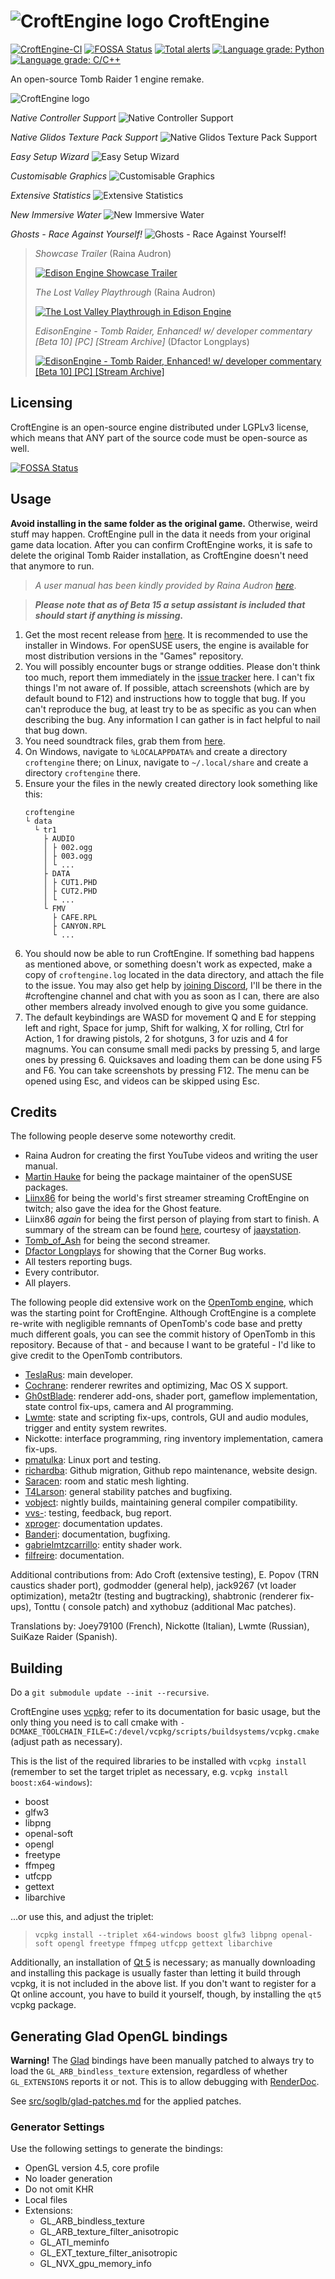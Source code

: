 # ![CroftEngine logo](./share/logo_32.png) CroftEngine

[![CroftEngine-CI](https://github.com/stohrendorf/CroftEngine/actions/workflows/repo-sync.yml/badge.svg)](https://github.com/stohrendorf/CroftEngine/actions/workflows/repo-sync.yml)
[![FOSSA Status](https://app.fossa.io/api/projects/git%2Bgithub.com%2Fstohrendorf%2FCroftEngine.svg?type=shield)](https://app.fossa.io/projects/git%2Bgithub.com%2Fstohrendorf%2FCroftEngine?ref=badge_shield)
[![Total alerts](https://img.shields.io/lgtm/alerts/g/stohrendorf/CroftEngine.svg?logo=lgtm&logoWidth=18)](https://lgtm.com/projects/g/stohrendorf/CroftEngine/alerts/)
[![Language grade: Python](https://img.shields.io/lgtm/grade/python/g/stohrendorf/CroftEngine.svg?logo=lgtm&logoWidth=18)](https://lgtm.com/projects/g/stohrendorf/CroftEngine/context:python)
[![Language grade: C/C++](https://img.shields.io/lgtm/grade/cpp/g/stohrendorf/CroftEngine.svg?logo=lgtm&logoWidth=18)](https://lgtm.com/projects/g/stohrendorf/CroftEngine/context:cpp)

An open-source Tomb Raider 1 engine remake.

![CroftEngine logo](./share/splash.png)

*Native Controller Support*
![Native Controller Support](./readme-assets/controller-config.jpg)

*Native Glidos Texture Pack Support*
![Native Glidos Texture Pack Support](./readme-assets/glidos-pack.jpg)

*Easy Setup Wizard*
![Easy Setup Wizard](./readme-assets/setup-wizard.jpg)

*Customisable Graphics*
![Customisable Graphics](./readme-assets/graphics-settings.jpg)

*Extensive Statistics*
![Extensive Statistics](./readme-assets/stats.jpg)

*New Immersive Water*
![New Immersive Water](./readme-assets/water.jpg)

*Ghosts - Race Against Yourself!*
![Ghosts - Race Against Yourself!](./readme-assets/ghost.jpg)

> *Showcase Trailer* (Raina Audron)
>
> [![Edison Engine Showcase Trailer](https://img.youtube.com/vi/IAA6ILvQ4Uw/0.jpg)](https://www.youtube.com/watch?v=IAA6ILvQ4Uw)
>
> *The Lost Valley Playthrough* (Raina Audron)
>
> [![The Lost Valley Playthrough in Edison Engine](https://img.youtube.com/vi/o8FEo1QU1QM/0.jpg)](https://www.youtube.com/watch?v=o8FEo1QU1QM)
>
> *EdisonEngine - Tomb Raider, Enhanced! w/ developer commentary \[Beta 10\] \[PC\] \[Stream Archive\]* (Dfactor
> Longplays)
>
> [![EdisonEngine - Tomb Raider, Enhanced! w/ developer commentary \[Beta 10\] \[PC\] \[Stream Archive\]](https://img.youtube.com/vi/ayMPVAKTMWI/0.jpg)](https://www.youtube.com/watch?v=ayMPVAKTMWI)

## Licensing

CroftEngine is an open-source engine distributed under LGPLv3 license, which means that ANY part of the source code
must be open-source as well.

[![FOSSA Status](https://app.fossa.io/api/projects/git%2Bgithub.com%2Fstohrendorf%2FCroftEngine.svg?type=large)](https://app.fossa.io/projects/git%2Bgithub.com%2Fstohrendorf%2FCroftEngine?ref=badge_large)

## Usage

**Avoid installing in the same folder as the original game.** Otherwise, weird stuff may happen. CroftEngine
pull in the data it needs from your original game data location. After you can confirm CroftEngine works, it
is safe to delete the original Tomb Raider installation, as CroftEngine doesn't need that anymore to run.

> *A user manual has been kindly provided by Raina
Audron [here](https://drive.google.com/file/d/1iRz4Svdi_dhmlDNFYeZqyP-wfApWhDoN/view)*.

> ***Please note that as of Beta 15 a setup assistant is included that should start if anything is missing.***

1. Get the most recent release from [here](https://github.com/stohrendorf/CroftEngine/releases). It is recommended to
   use the installer in Windows. For openSUSE users, the engine is available for most distribution versions in the
   "Games" repository.
2. You will possibly encounter bugs or strange oddities. Please don't think too much, report them immediately in
   the [issue tracker](https://github.com/stohrendorf/CroftEngine/issues) here. I can't fix things I'm not aware of. If
   possible, attach screenshots (which are by default bound to F12) and instructions how to toggle that bug. If you
   can't reproduce the bug, at least try to be as specific as you can when describing the bug. Any information I can
   gather is in fact helpful to nail that bug down.
3. You need soundtrack files, grab them from [here](https://opentomb.earvillage.net/).
4. On Windows, navigate to `%LOCALAPPDATA%` and create a directory `croftengine` there; on Linux, navigate
   to `~/.local/share` and create a directory `croftengine` there.
5. Ensure your the files in the newly created directory look something like this:
   ```
   croftengine
   └ data
     └ tr1
       ├ AUDIO
       │ ├ 002.ogg
       │ ├ 003.ogg
       │ └ ...
       ├ DATA
       │ ├ CUT1.PHD
       │ ├ CUT2.PHD
       │ └ ...
       └ FMV
         ├ CAFE.RPL
         ├ CANYON.RPL
         └ ...
   ```
6. You should now be able to run CroftEngine. If something bad happens as mentioned above, or something doesn't work as
   expected, make a copy of `croftengine.log` located in the data directory, and attach the file to the issue. You may
   also get help by [joining Discord](https://discord.gg/ndBqb5BmkH), I'll be there in the #croftengine channel and
   chat with you as soon as I can, there are also other members already involved enough to give you some guidance.
7. The default keybindings are WASD for movement Q and E for stepping left and right, Space for jump, Shift for walking,
   X for rolling, Ctrl for Action, 1 for drawing pistols, 2 for shotguns, 3 for uzis and 4 for magnums. You can consume
   small medi packs by pressing 5, and large ones by pressing 6. Quicksaves and loading them can be done using F5 and
   F6. You can take screenshots by pressing F12. The menu can be opened using Esc, and videos can be skipped using Esc.

## Credits

The following people deserve some noteworthy credit.

* Raina Audron for creating the first YouTube videos and writing the user manual.
* [Martin Hauke](https://build.opensuse.org/users/mnhauke) for being the package maintainer of the openSUSE packages.
* [Liinx86](https://www.twitch.tv/liinx86) for being the world's first streamer streaming CroftEngine on twitch; also
  gave the idea for the Ghost feature.
* Liinx86 *again* for being the first person of playing from start to finish. A summary of the stream can be
  found [here](https://www.youtube.com/watch?v=P20YoVw2W6E), courtesy
  of [jaaystation](https://www.twitch.tv/jaaystation).
* [Tomb_of_Ash](https://www.twitch.tv/tomb_of_ash) for being the second streamer.
* [Dfactor Longplays](https://www.youtube.com/channel/UCwLhYb4QDAzQfzbhAHGKjgQ) for showing that the Corner Bug works.
* All testers reporting bugs.
* Every contributor.
* All players.

The following people did extensive work on the [OpenTomb engine](http://opentomb.github.io/), which was the starting
point for CroftEngine. Although CroftEngine is a complete re-write with negligible remnants of OpenTomb's code base
and pretty much different goals, you can see the commit history of OpenTomb in this repository. Because of that - and
because I want to be grateful - I'd like to give credit to the OpenTomb contributors.

* [TeslaRus](https://github.com/TeslaRus): main developer.
* [Cochrane](https://github.com/Cochrane): renderer rewrites and optimizing, Mac OS X support.
* [Gh0stBlade](https://github.com/Gh0stBlade): renderer add-ons, shader port, gameflow implementation, state control
  fix-ups, camera and AI programming.
* [Lwmte](https://github.com/Lwmte): state and scripting fix-ups, controls, GUI and audio modules, trigger and entity
  system rewrites.
* Nickotte: interface programming, ring inventory implementation, camera fix-ups.
* [pmatulka](https://github.com/pmatulka): Linux port and testing.
* [richardba](https://github.com/richardba): Github migration, Github repo maintenance, website design.
* [Saracen](https://github.com/Saracen): room and static mesh lighting.
* [T4Larson](https://github.com/T4Larson): general stability patches and bugfixing.
* [vobject](https://github.com/vobject): nightly builds, maintaining general compiler compatibility.
* [vvs-](https://github.com/vvs-): testing, feedback, bug report.
* [xproger](https://github.com/xproger): documentation updates.
* [Banderi](https://github.com/Banderi): documentation, bugfixing.
* [gabrielmtzcarrillo](https://github.com/gabrielmtzcarrillo): entity shader work.
* [filfreire](https://github.com/filfreire): documentation.

Additional contributions from: Ado Croft (extensive testing), E. Popov (TRN caustics shader port), godmodder (general
help), jack9267 (vt loader optimization), meta2tr (testing and bugtracking), shabtronic (renderer fix-ups), Tonttu (
console patch) and xythobuz (additional Mac patches).

Translations by: Joey79100 (French), Nickotte (Italian), Lwmte (Russian), SuiKaze Raider (Spanish).

## Building

Do a `git submodule update --init --recursive`.

CroftEngine uses [vcpkg](https://github.com/Microsoft/vcpkg); refer to its documentation for basic usage, but the only
thing you need is to call cmake with
`-DCMAKE_TOOLCHAIN_FILE=C:/devel/vcpkg/scripts/buildsystems/vcpkg.cmake` (adjust path as necessary).

This is the list of the required libraries to be installed with `vcpkg install` (remember to set the target triplet as
necessary, e.g. `vcpkg install boost:x64-windows`):

* boost
* glfw3
* libpng
* openal-soft
* opengl
* freetype
* ffmpeg
* utfcpp
* gettext
* libarchive

...or use this, and adjust the triplet:
> `vcpkg install --triplet x64-windows boost glfw3 libpng openal-soft opengl freetype ffmpeg utfcpp gettext libarchive`

Additionally, an installation of [Qt 5](https://www.qt.io) is necessary; as manually downloading and installing this
package is usually faster than letting it build through vcpkg, it is not included in the above list. If you don't want
to register for a Qt online account, you have to build it yourself, though, by installing the `qt5` vcpkg package.

## Generating Glad OpenGL bindings

**Warning!** The [Glad](https://glad.dav1d.de/) bindings have been manually patched to always try to load
the `GL_ARB_bindless_texture` extension, regardless of whether `GL_EXTENSIONS` reports it or not. This is to allow
debugging with [RenderDoc](https://github.com/baldurk/renderdoc/).

See [src/soglb/glad-patches.md](./src/soglb/glad-patches.md) for the applied patches.

### Generator Settings

Use the following settings to generate the bindings:

* OpenGL version 4.5, core profile
* No loader generation
* Do not omit KHR
* Local files
* Extensions:
    * GL_ARB_bindless_texture
    * GL_ARB_texture_filter_anisotropic
    * GL_ATI_meminfo
    * GL_EXT_texture_filter_anisotropic
    * GL_NVX_gpu_memory_info
